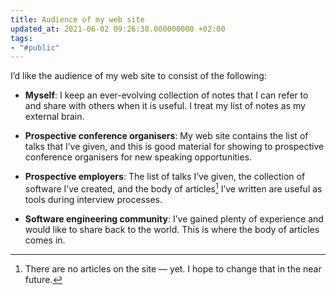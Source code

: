 ```yaml
---
title: Audience of my web site
updated_at: 2021-06-02 09:26:38.000000000 +02:00
tags:
- "#public"
---
```



I’d like the audience of my web site to consist of the following:

* **Myself**: I keep an ever-evolving collection of notes that I can refer to and share with others when it is useful. I treat my list of notes as my external brain.

* **Prospective conference organisers**: My web site contains the list of talks that I’ve given, and this is good material for showing to prospective conference organisers for new speaking opportunities.

* **Prospective employers**: The list of talks I’ve given, the collection of software I’ve created, and the body of articles[^articles] I’ve written are useful as tools during interview processes.

* **Software engineering community**: I’ve gained plenty of experience and would like to share back to the world. This is where the body of articles comes in.

[^articles]: There are no articles on the site — yet. I hope to change that in the near future.